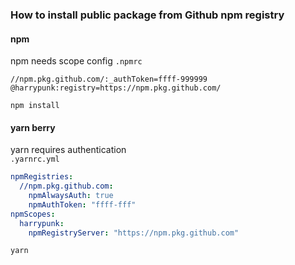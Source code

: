### How to install public package from Github npm registry  
#### npm  
npm needs scope config
```.npmrc```
```
//npm.pkg.github.com/:_authToken=ffff-999999
@harrypunk:registry=https://npm.pkg.github.com/
```
```
npm install
```

#### yarn berry  
yarn requires authentication  
```.yarnrc.yml```
```yaml
npmRegistries:
  //npm.pkg.github.com:
    npmAlwaysAuth: true
    npmAuthToken: "ffff-fff"
npmScopes:
  harrypunk:
    npmRegistryServer: "https://npm.pkg.github.com"
```
```
yarn
```
